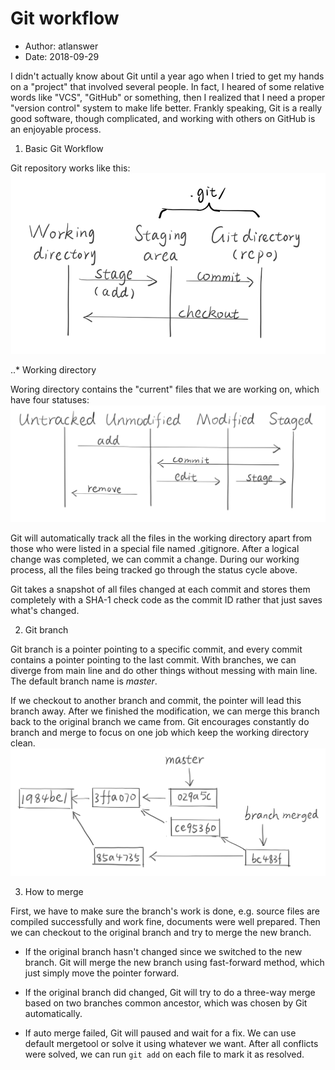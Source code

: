 # Git workflow

* Author: atlanswer
* Date: 2018-09-29

I didn't actually know about Git until a year ago when I tried to get my hands on a "project" that involved several people. In fact, I heared of some relative words like "VCS", "GitHub" or something, then I realized that I need a proper "version control" system to make life better. Frankly speaking, Git is a really good software, though complicated, and working with others on GitHub is an enjoyable process.

1. Basic Git Workflow

 Git repository works like this:
 ![repo](Git_repo.png)

..* Working directory

Woring directory contains the "current" files that we are working on, which have four statuses:
 ![file status](Git_file_status.png)

Git will automatically track all the files in the working directory apart from those who were listed in a special file named .gitignore. After a logical change was completed, we can commit a change. During our working process, all the files being tracked go through the status cycle above.

Git takes a snapshot of all files changed at each commit and stores them completely with a SHA-1 check code as the commit ID rather that just saves what's changed.

2. Git branch

Git branch is a pointer pointing to a specific commit, and every commit contains a pointer pointing to the last commit. With branches, we can diverge from main line and do other things without messing with main line. The default branch name is *master*.

If we checkout to another branch and commit, the pointer will lead this branch away. After we finished the modification, we can merge this branch back to the original branch we came from. Git encourages constantly do branch and merge to focus on one job which keep the working directory clean.
![branch](Git_branch.png)

3. How to merge

First, we have to make sure the branch's work is done, e.g. source files are compiled successfully and work fine, documents were well prepared. Then we can checkout to the original branch and try to merge the new branch.

* If the original branch hasn't changed since we switched to the new branch. Git will merge the new branch using fast-forward method, which just simply move the pointer forward.

* If the original branch did changed, Git will try to do a three-way merge based on two branches common ancestor, which was chosen by Git automatically.

* If auto merge failed, Git will paused and wait for a fix. We can use default mergetool or solve it using whatever we want. After all conflicts were solved, we can run `git add` on each file to mark it as resolved.